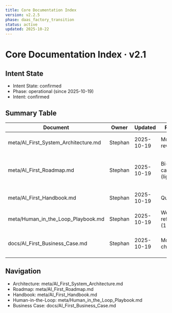 ```yaml
---
title: Core Documentation Index
version: v2.2.5
phase: daas_factory_transition
status: active
updated: 2025-10-22
---
```


# Core Documentation Index · v2.1

## Intent State
- Intent State: confirmed
- Phase: operational (since 2025-10-19)
- Intent: confirmed

## Summary Table
| Document | Owner | Updated | Rhythm | Notes |
| --- | --- | --- | --- | --- |
| meta/AI_First_System_Architecture.md | Stephan | 2025-10-19 | Monthly review | Layers, roles, interfaces. |
| meta/AI_First_Roadmap.md | Stephan | 2025-10-19 | Bi-weekly cadence (light) | Phases & decision gates (draft intent). |
| meta/AI_First_Handbook.md | Stephan | 2025-10-19 | Quarterly | Operating rules and prompts. |
| meta/Human_in_the_Loop_Playbook.md | Stephan | 2025-10-19 | Weekly reflection (15 min) | Human oversight loop. |
| docs/AI_First_Business_Case.md | Stephan | 2025-10-19 | Monthly checkpoint | Value thesis and metrics seed. |

## Navigation
- Architecture: meta/AI_First_System_Architecture.md
- Roadmap: meta/AI_First_Roadmap.md
- Handbook: meta/AI_First_Handbook.md
- Human-in-the-Loop: meta/Human_in_the_Loop_Playbook.md
- Business Case: docs/AI_First_Business_Case.md
